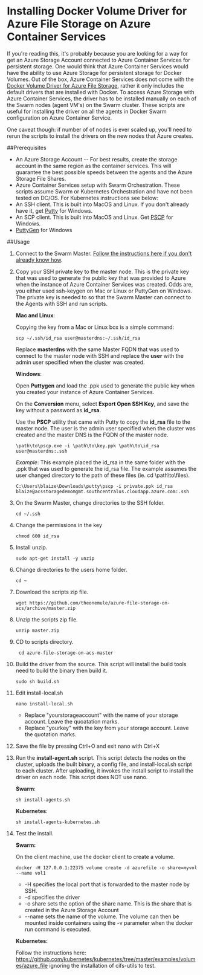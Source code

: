 Installing Docker Volume Driver for Azure File Storage on Azure Container Services
====

If you're reading this, it's probably because you are looking for a way for get an Azure Storage Account connected to Azure Container Services for persistent storage. One would think that Azure Container Services would have the ability to use Azure Storage for persistent storage for Docker Volumes. Out of the box, Azure Container Services does not come with the [Docker Volume Driver for Azure File Storage](https://github.com/Azure/azurefile-dockervolumedriver), rather it only includes the default drivers that are installed with Docker. To access Azure Storage with Azure Container Services, the driver has to be installed manually on each of the Swarm nodes (agent VM's) on the Swarm cluster. These scripts are useful for installing the driver on all the agents in Docker Swarm configuration on Azure Container Service.

One caveat though: if number of of nodes is ever scaled up, you'll need to rerun the scripts to install the drivers on the new nodes that Azure creates.

##Prerequisites

* An Azure Storage Account -- For best results, create the storage account in the same region as the container services. This will guarantee  the best possible speeds between the agents and the Azure Storage File Shares.
* Azure Container Services setup with Swarm Orchestration. These scripts assume Swarm or Kubernetes Orchestration and have not been tested on DC/OS. For Kubernetes instructions see below:
* An SSH client. This is built into MacOS and Linux. If you don't already have it, get [Putty](http://www.chiark.greenend.org.uk/~sgtatham/putty/download.html) for Windows.
* An SCP client. This is built into MacOS and Linux. Get [PSCP](http://www.chiark.greenend.org.uk/~sgtatham/putty/download.html) for Windows.
* [PuttyGen](http://www.chiark.greenend.org.uk/~sgtatham/putty/download.html) for Windows

##Usage

1. Connect to the Swarm Master. [Follow the instructions here if you don't already know how](https://docs.microsoft.com/en-us/azure/container-service/container-service-connect).

1. Copy your SSH private key to the master node. This is the private key that was used to generate the public key that was provided to Azure when the instance of Azure Container Services was created. Odds are, you either used ssh-keygen on Mac or Linux or PuttyGen on Windows. The private key is needed to so that the Swarm Master can connect to the Agents with SSH and run scripts.

	**Mac and Linux**:

	Copying the key from a Mac or Linux box is a simple command:

	````
	scp ~/.ssh/id_rsa user@masterdns:~/.ssh/id_rsa
	````

	Replace **masterdns** with the same Master FQDN that was used to connect to the master node with SSH and replace the **user** with the admin user specified when the  cluster was created.

	**Windows**:

	Open **Puttygen** and load the .ppk used to generate the public key when you created your instance of Azure Container Services.

	On the **Conversion** menu, select **Export Open SSH Key**, and save the key without a password as **id_rsa**.

	Use the **PSCP** utility that came with Putty to copy the **id_rsa** file to the master node. The user is the admin user specified when the cluster was created and the master DNS is the FQDN of the master node.

	````
	\path\to\pscp.exe -i \path\to\key.ppk \path\to\id_rsa user@masterdns:.ssh
	````

	*Example*: This example placed the id_rsa in the same folder with the .ppk that was used to generate the id_rsa file. The example assumes the user changed directory to the path of these files (ie. cd \path\to\files).

	````
	C:\Users\blaize\Downloads\putty\pscp -i private.ppk id_rsa blaize@acsstoragedemomgmt.southcentralus.cloudapp.azure.com:.ssh
	````

1. On the Swarm Master, change directories to the SSH folder.

	````
	cd ~/.ssh
	````

1. Change the permissions in the key

	````
	chmod 600 id_rsa
	````

1. Install unzip.

	````
	sudo apt-get install -y unzip
	````

1. Change directories to the users home folder.

	````
	cd ~
	````

1. Download the scripts zip file.

	````
	wget https://github.com/theonemule/azure-file-storage-on-acs/archive/master.zip
	````

1. Unzip the scripts zip file.

	````
	unzip master.zip
	````

1. CD to scripts directory.

	````
	 cd azure-file-storage-on-acs-master
	````

1. Build the driver from the source. This script will install the build tools need to build the binary then build it.

	````
	sudo sh build.sh
	````

1. Edit install-local.sh

	````
	nano install-local.sh
	````

	* Replace "yourstorageaccount" with the name of your storage account. Leave the quoatation marks.
	* Replace "yourkey" with the key from your storage account. Leave the quotation marks.

1. Save the file by pressing Ctrl+O and exit nano with Ctrl+X

1. Run the **install-agent.sh** script. This script detects the nodes on the cluster, uploads the built binary, a config file, and install-local.sh script to each cluster. After uploading, it invokes the install script to install the driver on each node. This script does NOT use nano.


	**Swarm**:

	````
	sh install-agents.sh
	````

	**Kubernetes**:

	````
	sh install-agents-kubernetes.sh
	````

1. Test the install.

	**Swarm:**

	On the client machine, use the docker client to create a volume.

	````
	docker -H 127.0.0.1:22375 volume create -d azurefile -o share=myvol --name vol1
	````
	* -H specifies the local port that is forwarded to the master node by SSH.
	* -d specifies the driver
	* -o share sets the option of the share name. This is the share that is created in the Azure Storage Account
	* --name sets the name of the volume. The volume can then be mounted inside containers using the -v parameter when the docker run command is executed.

	**Kubernetes:**

	Follow the instructions here: https://github.com/kubernetes/kubernetes/tree/master/examples/volumes/azure_file ignoring the installation of cifs-utils to test.
